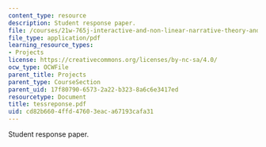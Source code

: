 ```yaml
---
content_type: resource
description: Student response paper.
file: /courses/21w-765j-interactive-and-non-linear-narrative-theory-and-practice-spring-2004/cd82b6604ffd47603eaca67193cafa31_tessreponse.pdf
file_type: application/pdf
learning_resource_types:
- Projects
license: https://creativecommons.org/licenses/by-nc-sa/4.0/
ocw_type: OCWFile
parent_title: Projects
parent_type: CourseSection
parent_uid: 17f80790-6573-2a22-b323-8a6c6e3417ed
resourcetype: Document
title: tessreponse.pdf
uid: cd82b660-4ffd-4760-3eac-a67193cafa31
---
```

Student response paper.